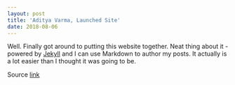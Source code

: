 ```yaml
---
layout: post
title: 'Aditya Varma, Launched Site'
date: 2018-08-06
---
```


Well. Finally got around to putting this website together. Neat thing about it - powered by [Jekyll](http://jekyllyrb.com) and I can use Markdown to author my posts. It actually is a lot easier than I thought it was going to be.

Source [link](http://jmcglone.com/guides/github-pages/)
